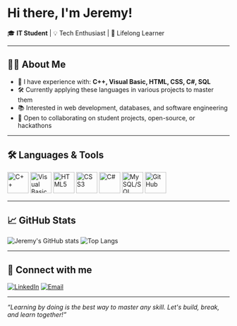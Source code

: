 # Hi there, I'm Jeremy!

🎓 **IT Student** | 💡 Tech Enthusiast | 🚀 Lifelong Learner

---

## 👨‍💻 About Me

- 🎯 I have experience with: **C++, Visual Basic, HTML, CSS, C#, SQL**
- 🛠️ Currently applying these languages in various projects to master them
- 📚 Interested in web development, databases, and software engineering
- 🤝 Open to collaborating on student projects, open-source, or hackathons

---

## 🛠️ Languages & Tools

<span>
  <img src="https://cdn.jsdelivr.net/gh/devicons/devicon/icons/cplusplus/cplusplus-original.svg" alt="C++" width="48" height="48"/>
  <img src="https://cdn.jsdelivr.net/gh/devicons/devicon/icons/visualbasic/visualbasic-original.svg" alt="Visual Basic" width="48" height="48"/>
  <img src="https://cdn.jsdelivr.net/gh/devicons/devicon/icons/html5/html5-original.svg" alt="HTML5" width="48" height="48"/>
  <img src="https://cdn.jsdelivr.net/gh/devicons/devicon/icons/css3/css3-original.svg" alt="CSS3" width="48" height="48"/>
  <img src="https://cdn.jsdelivr.net/gh/devicons/devicon/icons/csharp/csharp-original.svg" alt="C#" width="48" height="48"/>
  <img src="https://cdn.jsdelivr.net/gh/devicons/devicon/icons/mysql/mysql-original.svg" alt="MySQL/SQL" width="48" height="48"/>
  <img src="https://cdn.jsdelivr.net/gh/devicons/devicon/icons/github/github-original.svg" alt="GitHub" width="48" height="48"/>
</span>

---

## 📈 GitHub Stats

![Jeremy's GitHub stats](https://github-readme-stats.vercel.app/api?username=Jeremy-06&show_icons=true&theme=radical)
![Top Langs](https://github-readme-stats.vercel.app/api/top-langs/?username=Jeremy-06&layout=compact&theme=radical)

---

## 🔗 Connect with me

[![LinkedIn](https://img.shields.io/badge/-LinkedIn-0077B5?style=flat&logo=linkedin&logoColor=white)]()
[![Email](https://img.shields.io/badge/-Email-D14836?style=flat&logo=gmail&logoColor=white)]()

---

*“Learning by doing is the best way to master any skill. Let's build, break, and learn together!”*


